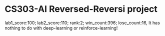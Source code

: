 # CS303-AI Reversed-Reversi project
lab1_score:100; lab2_score:110; rank:2; win_count:396; lose_count:16,
It has nothing to do with deep-learning or reinforce-learning!
